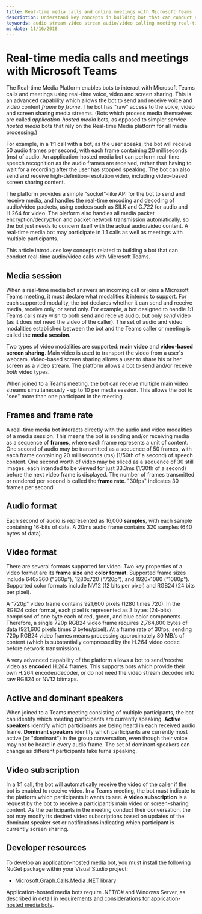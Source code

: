 ```yaml
---
title: Real-time media calls and online meetings with Microsoft Teams
description: Understand key concepts in building bot that can conduct real-time audio and video calls and online meetings.
keywords: audio stream video stream audio/video calling meeting real-time media application-hosted media service-hosted media
ms.date: 11/16/2018
---
```


# Real-time media calls and meetings with Microsoft Teams

The Real-time Media Platform enables bots to interact with Microsoft Teams calls and meetings using real-time voice, video and screen sharing. This is an advanced capability which allows the bot to send and receive voice and video content *frame by frame*. The bot has "raw" access to the voice, video and screen sharing media streams. (Bots which process media themselves are called _application-hosted media_ bots, as opposed to simpler _service-hosted media_ bots that rely on the Real-time Media platform for all media processing.)

For example, in a 1:1 call with a bot, as the user speaks, the bot will receive 50 audio frames per second, with each frame containing 20 milliseconds (ms) of audio. An application-hosted media bot can perform real-time speech recognition as the audio frames are received, rather than having to wait for a recording after the user has stopped speaking. The bot can also send and receive high-definition-resolution video, including video-based screen sharing content.

The platform provides a simple "socket"-like API for the bot to send and receive media, and handles the real-time encoding and decoding of audio/video packets, using codecs such as SILK and G.722 for audio and H.264 for video. The platform also handles all media packet encryption/decryption and packet network transmission automatically, so the bot just needs to concern itself with the actual audio/video content. A real-time media bot may participate in 1:1 calls as well as meetings with multiple participants.

This article introduces key concepts related to building a bot that can conduct real-time audio/video calls with Microsoft Teams.

## Media session

When a real-time media bot answers an incoming call or joins a Microsoft Teams meeting, it must declare what modalities it intends to support. For each supported modality, the bot declares whether it can send and receive media, receive only, or send only. For example, a bot designed to handle 1:1 Teams calls may wish to both send and receive audio, but only *send* video (as it does not need the video of the caller). The set of audio and video modalities established between the bot and the Teams caller or meeting is called the **media session**.

Two types of video modalities are supported: **main video** and **video-based screen sharing**. Main video is used to transport the video from a user's webcam. Video-based screen sharing allows a user to share his or her screen as a video stream. The platform allows a bot to send and/or receive *both* video types.

When joined to a Teams meeting, the bot can receive multiple main video streams simultaneously - up to 10 per media session. This allows the bot to "see" more than one participant in the meeting.

## Frames and frame rate

A real-time media bot interacts directly with the audio and video modalities of a media session. This means the bot is sending and/or receiving media as a sequence of **frames**, where each frame represents a unit of content. One second of audio may be transmitted as a sequence of 50 frames, with each frame containing 20 milliseconds (ms) (1/50th of a second) of speech content. One second worth of video may be sliced as a sequence of 30 still images, each intended to be viewed for just 33.3ms (1/30th of a second) before the next video frame is displayed. The number of frames transmitted or rendered per second is called the **frame rate**. "30fps" indicates 30 frames per second.

## Audio format

Each second of audio is represented as 16,000 **samples**, with each sample containing 16-bits of data. A 20ms audio frame contains 320 samples (640 bytes of data).

## Video format

There are several formats supported for video. Two key properties of a video format are its **frame size** and **color format**. Supported frame sizes include 640x360 ("360p"), 1280x720 ("720p"), and 1920x1080 ("1080p"). Supported color formats include NV12 (12 bits per pixel) and RGB24 (24 bits per pixel).

A "720p" video frame contains 921,600 pixels (1280 times 720). In the RGB24 color format, each pixel is represented as 3 bytes (24-bits) comprised of one byte each of red, green, and blue color components. Therefore, a single 720p RGB24 video frame requires 2,764,800 bytes of data (921,600 pixels times 3 bytes/pixel). At a frame rate of 30fps, sending 720p RGB24 video frames means processing approximately 80 MB/s of content (which is substantially compressed by the H.264 video codec before network transmission).

A very advanced capability of the platform allows a bot to send/receive video as **encoded** H.264 frames. This supports bots which provide their own H.264 encoder/decoder, or do not need the video stream decoded into raw RGB24 or NV12 bitmaps.

## Active and dominant speakers

When joined to a Teams meeting consisting of multiple participants, the bot can identify which meeting participants are currently speaking. **Active speakers** identify which participants are being heard in each received audio frame. **Dominant speakers** identify which participants are currently most active (or "dominant") in the group conversation, even though their voice may not be heard in every audio frame. The set of dominant speakers can change as different participants take turns speaking.

## Video subscription

In a 1:1 call, the bot will automatically receive the video of the caller if the bot is enabled to receive video. In a Teams meeting, the bot must indicate to the platform which participants it wants to see. A **video subscription** is a request by the bot to receive a participant’s main video or screen-sharing content. As the participants in the meeting conduct their conversation, the bot may modify its desired video subscriptions based on updates of the dominant speaker set or notifications indicating which participant is currently screen sharing.

## Developer resources

To develop an application-hosted media bot, you must install the following NuGet package within your Visual Studio project:

- [Microsoft.Graph.Calls.Media .NET library](https://www.nuget.org/packages/Microsoft.Graph.Communications.Calls.Media/)

Application-hosted media bots require .NET/C# and Windows Server, as described in detail in [requirements and considerations for application-hosted media bots](~/concepts/calls-and-meetings/requirements-considerations-application-hosted-media-bots#real-time-media-bot-development-requires-cnet-and-windows-server).
